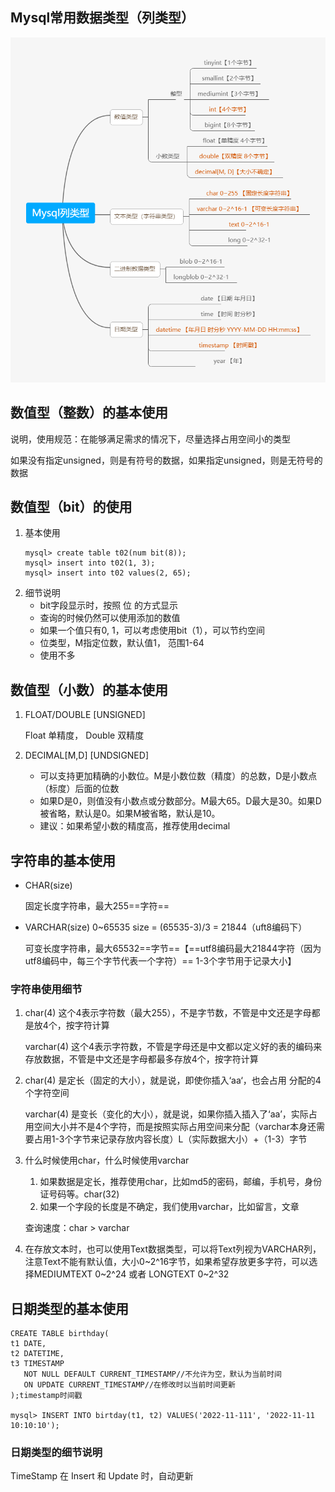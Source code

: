 ## Mysql常用数据类型（列类型）

![MySQL数据类型（列类型）.png](fc5edfd8dbf4b01e19a79e74fe66e28b.png)

## 数值型（整数）的基本使用

说明，使用规范：在能够满足需求的情况下，尽量选择占用空间小的类型

如果没有指定unsigned，则是有符号的数据，如果指定unsigned，则是无符号的数据

## 数值型（bit）的使用

1. 基本使用
   ```mysql
   mysql> create table t02(num bit(8));
   mysql> insert into t02(1, 3);
   mysql> insert into t02 values(2, 65);
   ```
2. 细节说明
   - bit字段显示时，按照 位 的方式显示
   - 查询的时候仍然可以使用添加的数值
   - 如果一个值只有0, 1，可以考虑使用bit（1），可以节约空间
   - 位类型，M指定位数，默认值1， 范围1-64
   - 使用不多

## 数值型（小数）的基本使用

1. FLOAT/DOUBLE [UNSIGNED]
   
   Float 单精度， Double 双精度
2. DECIMAL[M,D] [UNDSIGNED]
   - 可以支持更加精确的小数位。M是小数位数（精度）的总数，D是小数点（标度）后面的位数
   - 如果D是0，则值没有小数点或分数部分。M最大65。D最大是30。如果D被省略，默认是0。如果M被省略，默认是10。
   - 建议：如果希望小数的精度高，推荐使用decimal

## 字符串的基本使用

- CHAR(size)
  
  固定长度字符串，最大255==字符==
- VARCHAR(size) 0~65535  size = (65535-3)/3 = 21844（uft8编码下）
  
  可变长度字符串，最大65532==字节==【==utf8编码最大21844字符（因为utf8编码中，每三个字节代表一个字符）== 1-3个字节用于记录大小】

### 字符串使用细节

1. char(4)  这个4表示字符数（最大255），不是字节数，不管是中文还是字母都是放4个，按字符计算
   
   varchar(4)  这个4表示字符数，不管是字母还是中文都以定义好的表的编码来存放数据，不管是中文还是字母都最多存放4个，按字符计算
2. char(4) 是定长（固定的大小），就是说，即使你插入‘aa‘，也会占用 分配的4个字符空间
   
   varchar(4) 是变长（变化的大小），就是说，如果你插入插入了‘aa’，实际占用空间大小并不是4个字符，而是按照实际占用空间来分配（varchar本身还需要占用1-3个字节来记录存放内容长度）L（实际数据大小）+（1-3）字节
3. 什么时候使用char，什么时候使用varchar
   1. 如果数据是定长，推荐使用char，比如md5的密码，邮编，手机号，身份证号码等。char(32)
   2. 如果一个字段的长度是不确定，我们使用varchar，比如留言，文章
   
   查询速度：char > varchar
4. 在存放文本时，也可以使用Text数据类型，可以将Text列视为VARCHAR列，注意Text不能有默认值，大小0~2^16字节，如果希望存放更多字符，可以选择MEDIUMTEXT 0~2^24 或者 LONGTEXT 0~2^32

## 日期类型的基本使用

```mysql
CREATE TABLE birthday(
t1 DATE,
t2 DATETIME,
t3 TIMESTAMP 
   NOT NULL DEFAULT CURRENT_TIMESTAMP//不允许为空，默认为当前时间
   ON UPDATE CURRENT_TIMESTAMP//在修改时以当前时间更新
);timestamp时间戳

mysql> INSERT INTO birtday(t1, t2) VALUES('2022-11-111', '2022-11-11 10:10:10');
```

### 日期类型的细节说明

TimeStamp 在 Insert 和 Update 时，自动更新
